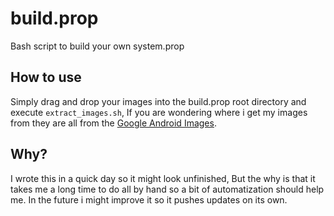 # build.prop
 Bash script to build your own system.prop

## How to use
Simply drag and drop your images into the build.prop root directory and execute `extract_images.sh`, If you are wondering where i get my images from they are all from the [Google Android Images](https://developers.google.com/android/images).

## Why?
I wrote this in a quick day so it might look unfinished, But the why is that it takes me a long time to do all by hand so a bit of automatization should help me. In the future i might improve it so it pushes updates on its own.